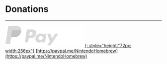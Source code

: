 # Donations
---

[![Paypal](/images/paypal_white.png){: style="height:"72px; width:256px"}](https://paypal.me/NintendoHomebrew)
[https://paypal.me/NintendoHomebrew](https://paypal.me/NintendoHomebrew)
